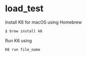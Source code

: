 # load_test

Install K6 for macOS using Homebrew

 ```bash
$ brew install k6
```

Run K6 using 

```javascript
K6 run file_name
```
